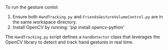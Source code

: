 To run the gesture contol:

1. Ensure both `HandTracking.py` and `FriendsGestureVolumeControl.py` are in the same workspace directory.
2. Install OpenCV by running: 'pip install opencv-python'

The `HandTracking.py` script defines a `handDetector` class that leverages the OpenCV library to detect and track hand gestures in real time.

